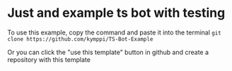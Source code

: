 # Just and example ts bot with testing

To use this example, copy the command and paste it into the terminal
`git clone https://github.com/kymppi/TS-Bot-Example`

Or you can click the "use this template" button in github and create a repository with this template
